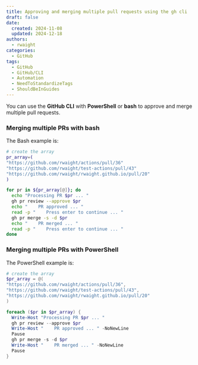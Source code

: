 ```yaml
---
title: Approving and merging multiple pull requests using the gh cli
draft: false 
date:
  created: 2024-11-08
  updated: 2024-12-18
authors:
  - rwaight
categories:
  - GitHub
tags:
  - GitHub
  - GitHub/CLI
  - Automation
  - NeedToStandardizeTags
  - ShouldBeInGuides
---
```


<!--- ## Approving and merging multiple PRs --->

You can use the **GitHub CLI** with **PowerShell** or **bash** to approve and merge multiple pull requests.  

### Merging multiple PRs with bash

The Bash example is:
```bash
# create the array
pr_array=(
"https://github.com/rwaight/actions/pull/36"
"https://github.com/rwaight/test-actions/pull/43"
"https://github.com/rwaight/rwaight.github.io/pull/20"
)

for pr in ${pr_array[@]}; do
  echo "Processing PR $pr ... "
  gh pr review --approve $pr
  echo "    PR approved ... "
  read -p "    Press enter to continue ... "
  gh pr merge -s -d $pr
  echo "    PR merged ... "
  read -p "    Press enter to continue ... "
done
```

### Merging multiple PRs with PowerShell

The PowerShell example is:
```powershell
# create the array
$pr_array = @(
"https://github.com/rwaight/actions/pull/36",
"https://github.com/rwaight/test-actions/pull/43",
"https://github.com/rwaight/rwaight.github.io/pull/20"
)

foreach ($pr in $pr_array) {
  Write-Host "Processing PR $pr ... "
  gh pr review --approve $pr
  Write-Host "    PR approved ... " -NoNewLine
  Pause
  gh pr merge -s -d $pr
  Write-Host "    PR merged ... " -NoNewLine
  Pause
}
```

